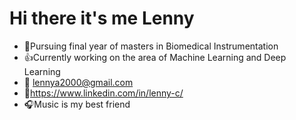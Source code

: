 # Hi there it's me Lenny 
* :raising_hand:Pursuing final year of masters in Biomedical Instrumentation
* :thumbsup:Currently working on the area of Machine Learning and Deep Learning
* :e-mail: lennya2000@gmail.com
* :memo:https://www.linkedin.com/in/lenny-c/
* :headphones:Music is my best friend


